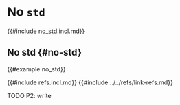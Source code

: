 # No `std`

{{#include no_std.incl.md}}

## No std {#no-std}

{{#example no_std}}

{{#include refs.incl.md}}
{{#include ../../refs/link-refs.md}}

<div class="hidden">
TODO P2: write
</div>
